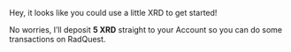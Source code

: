 Hey, it looks like you could use a little XRD to get started!

No worries, I’ll deposit **5 XRD** straight to your Account so you can do some transactions on RadQuest.
